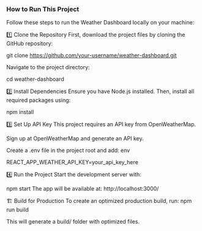 

### How to Run This Project
Follow these steps to run the Weather Dashboard locally on your machine:

1️⃣ Clone the Repository
First, download the project files by cloning the GitHub repository:

git clone https://github.com/your-username/weather-dashboard.git

Navigate to the project directory:

cd weather-dashboard

2️⃣ Install Dependencies
Ensure you have Node.js installed. Then, install all required packages using:


npm install

3️⃣ Set Up API Key
This project requires an API key from OpenWeatherMap.

Sign up at OpenWeatherMap and generate an API key.

Create a .env file in the project root and add:
env

REACT_APP_WEATHER_API_KEY=your_api_key_here

4️⃣ Run the Project
Start the development server with:


npm start
The app will be available at: http://localhost:3000/

🏗️ Build for Production
To create an optimized production build, run:
npm run build

This will generate a build/ folder with optimized files.
